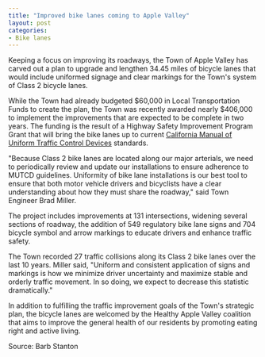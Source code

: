 ```yaml
---
title: "Improved bike lanes coming to Apple Valley"
layout: post
categories:
- Bike lanes
---
```


Keeping a focus on improving its roadways, the Town of Apple Valley has carved out a plan to upgrade and lengthen 34.45 miles of bicycle lanes that would include uniformed signage and clear markings for the Town's system of Class 2 bicycle lanes.

While the Town had already budgeted $60,000 in Local Transportation Funds to create the plan, the Town was recently awarded nearly $406,000 to implement the improvements that are expected to be complete in two years. The funding is the result of a Highway Safety Improvement Program Grant that will bring the bike lanes up to current [California Manual of Uniform Traffic Control Devices](https://www.dot.ca.gov/hq/traffops/signtech/mutcdsupp/ca_mutcd2012.htm) standards.

"Because Class 2 bike lanes are located along our major arterials, we need to periodically review and update our installations to ensure adherence to MUTCD guidelines. Uniformity of bike lane installations is our best tool to ensure that both motor vehicle drivers and bicyclists have a clear understanding about how they must share the roadway," said Town Engineer Brad Miller.

The project includes improvements at 131 intersections, widening several sections of roadway, the addition of 549 regulatory bike lane signs and 704 bicycle symbol and arrow markings to educate drivers and enhance traffic safety.

The Town recorded 27 traffic collisions along its Class 2 bike lanes over the last 10 years. Miller said, "Uniform and consistent application of signs and markings is how we minimize driver uncertainty and maximize stable and orderly traffic movement. In so doing, we expect to decrease this statistic dramatically."

In addition to fulfilling the traffic improvement goals of the Town's strategic plan, the bicycle lanes are welcomed by the Healthy Apple Valley coalition that aims to improve the general health of our residents by promoting eating right and active living.

Source: Barb Stanton